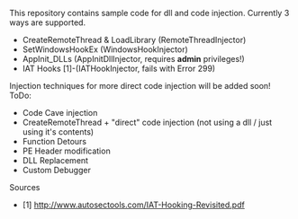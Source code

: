 This repository contains sample code for dll and code injection. Currently 3 ways are supported.
* CreateRemoteThread & LoadLibrary (RemoteThreadInjector)
* SetWindowsHookEx (WindowsHookInjector)
* AppInit_DLLs (AppInitDllInjector, requires **admin** privileges!)
* IAT Hooks [1]-(IATHookInjector, fails with Error 299)

Injection techniques for more direct code injection will be added soon!
ToDo:
* Code Cave injection
* CreateRemoteThread + "direct" code injection (not using a dll / just using it's contents)
* Function Detours
* PE Header modification
* DLL Replacement
* Custom Debugger


Sources
* [1] http://www.autosectools.com/IAT-Hooking-Revisited.pdf
